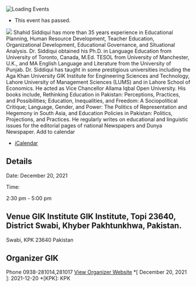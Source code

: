 ![Loading Events](https://giki.edu.pk/event/teaching-21st-century/)
  * This event has passed.


![](https://giki.edu.pk/wp-content/uploads/2021/12/banner.jpeg)
Shahid Siddiqui has more than 35 years experience in Educational Planning, Human Resource Development, Teacher Education, Organizational Development, Educational Governance, and Situational Analysis. Dr. Siddiqui obtained his Ph.D. in Language Education from University of Toronto, Canada, M.Ed. TESOL from University of Manchester, U.K., and MA English Language and Literature from the University of Punjab. Dr. Siddiqui has taught in some prestigious universities including the Aga Khan University GIK Institute for Engineering Sciences and Technology, Lahore University of Management Sciences (LUMS) and in Lahore School of Economics. He acted as Vice Chancellor Allama Iqbal Open University. His books include, Rethinking Education in Pakistan: Perceptions, Practices, and Possibilities; Education, Inequalities, and Freedom: A Sociopolitical Critique; Language, Gender, and Power: The Politics of Representation and Hegemony in South Asia, and Education Policies in Pakistan: Politics, Projections, and Practices. He regularly writes on educational and linguistic issues for the editorial pages of national Newspapers and Dunya Newspaper.
Add to calendar 
  * [ iCalendar ](webcal://giki.edu.pk/event/teaching-21st-century/?ical=1)


##  Details  

Date: 
     December 20, 2021  

Time: 
    
2:30 pm - 5:00 pm 
##  Venue       GIK Institute       GIK Institute, Topi 23640, District Swabi, Khyber Pakhtunkhwa, Pakistan.   
Swabi, KPK 23640 Pakistan
## Organizer      GIK  

Phone 
     0938-281014,281017       [View Organizer Website](https://www.giki.edu.pk)
  *[ December 20, 2021 ]: 2021-12-20
  *[KPK]: KPK
